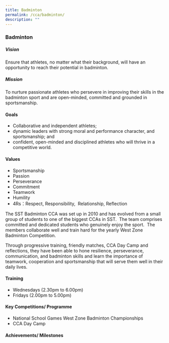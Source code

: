 ```yaml
---
title: Badminton
permalink: /cca/badminton/
description: ""
---
```

### Badminton

##### **Vision**
Ensure that athletes, no matter what their background, will have an opportunity to reach their potential in badminton.

##### **Mission**
To nurture passionate athletes who persevere in improving their skills in the badminton sport and are open-minded, committed and grounded in sportsmanship. 
#### **Goals**
*   Collaborative and independent athletes;
*   dynamic leaders with strong moral and performance character, and sportsmanship; and
*   confident, open-minded and disciplined athletes who will thrive in a competitive world.
   
#### Values
*   Sportsmanship 
*   Passion
*   Perseverance
*   Commitment
*   Teamwork
*   Humility
*   4Rs：Respect, Responsibility,  Relationship, Reflection
    

The SST Badminton CCA was set up in 2010 and has evolved from a small group of students to one of the biggest CCAs in SST.  The team comprises committed and dedicated students who genuinely enjoy the sport.  The members collaborate well and train hard for the yearly West Zone Badminton Competition. 


Through progressive training, friendly matches, CCA Day Camp and reflections, they have been able to hone resilience, perseverance, communication, and badminton skills and learn the importance of teamwork, cooperation and sportsmanship that will serve them well in their daily lives.    

#### Training 
*   Wednesdays (2.30pm to 6.00pm)
*   Fridays (2.00pm to 5.00pm)
    

#### Key Competitions/ Programme
*   National School Games West Zone Badminton Championships
*   CCA Day Camp
    
#### Achievements/ Milestones


